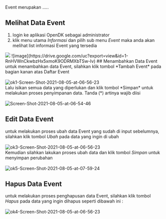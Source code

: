 Event merupakan .....
## Melihat Data Event
1. login ke aplikasi OpenDK sebagai administrator
2. klik menu utama *Informasi* dan pilih sub menu *Event* maka anda akan melihat list informasi Event yang tersedia

<img src="https://drive.google.com/file/d/1-RnHVWnCkwbzHx5xmoK9ODRMXbTSw-Iv/preview">
![image](https://drive.google.com/uc?export=view&id=1-RnHVWnCkwbzHx5xmoK9ODRMXbTSw-Iv)
## Menambahkan Data Event
untuk menambahkan data Event, silahkan klik tombol *Tambah Event* pada bagian kanan atas Daftar Event<br><br>
<img src="https://drive.google.com/file/d/18jbcYG20gFJsVK0b7bZpi5aoLOAoVoH0/view" alt="ok1-Screen-Shot-2021-08-05-at-06-56-23" border="0"><br>
Lalu isikan semua data yang diperlukan dan klik tombol *Simpan* untuk melakukan proses penyimpanan data. Tanda (*) artinya wajib diisi<br><br>
<img src="https://i.ibb.co/RPyRSsJ/Screen-Shot-2021-08-05-at-06-54-46.png" alt="Screen-Shot-2021-08-05-at-06-54-46">

## Edit Data Event
untuk melakukan proses ubah data Event yang sudah di input sebelumnya, silahkan klik tombol *Ubah* pada data yang ingin di ubah<br><br>
<img src="https://i.ibb.co/hcPYJ6Q/ok3-Screen-Shot-2021-08-05-at-06-56-23.jpg" alt="ok3-Screen-Shot-2021-08-05-at-06-56-23" border="0">
<br>Kemudian silahkan lakukan proses ubah data dan klik tombol *Simpan* untuk menyimpan perubahan<br><br>
<img src="https://i.ibb.co/HXwndSG/ok5-Screen-Shot-2021-08-05-at-07-59-24.jpg" alt="ok5-Screen-Shot-2021-08-05-at-07-59-24" border="0">

## Hapus Data Event
untuk melakukan proses penghapusan data Event, silahkan klik tombol *Hapus* pada data yang ingin dihapus seperti dibawah ini :<br><br>
<img src="https://i.ibb.co/xmX3chD/ok4-Screen-Shot-2021-08-05-at-06-56-23.jpg" alt="ok4-Screen-Shot-2021-08-05-at-06-56-23" border="0">
